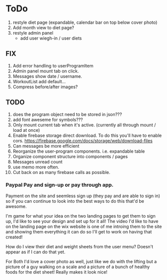 # ToDo

1. restyle diet page (expandable, calendar bar on top below cover photo)
1. Add month view to diet page?
1. restyle admin panel
   * add user wiegh-in / user diets

## FIX
1. Add error handling to userProgramItem
1. Admin panel mount tab on click.
1. Messages show date / username.
1. WorkoutList add default...
1. Compress before/after images?

## TODO
1. does the program object need to be stored in json???
1. add font aweseme for symbols???
1. Only mount current tab when it's active. (currently all through mount / load at once)
1. Enable firebase storage direct download. To do this you'll have to enable cors. https://firebase.google.com/docs/storage/web/download-files
1. Can messages be more efficient
1. Reorganize the user-program components. i.e. expandable table
1. Organize component structure into components / pages
1. Messages unread count
1. use memo more often.
1. Cut back on as many firebase calls as possible.

### Paypal Pay and sign-up or pay through app.
Payment on the site and seemless sign up (they pay and are able to sign in) so if you can continue to look into the best ways to do this that'd be awesome.

I'm game for what your idea on the two landing pages to get them to sign up, I'd like to see your design and set up for it all! The video I'd like to have on the landing page on the wix website is one of me introing them to the site and showing them everything it can do so I'll get to work on having that created!

How do I view their diet and weight sheets from the user menu? Doesn't appear as if I can do that yet.

For Both I'd love a cover photo as well, just like we do with the lifting but a picture of a guy walking on a scale and a picture of a bunch of healthy foods for the diet sheet! Really makes it look nice!